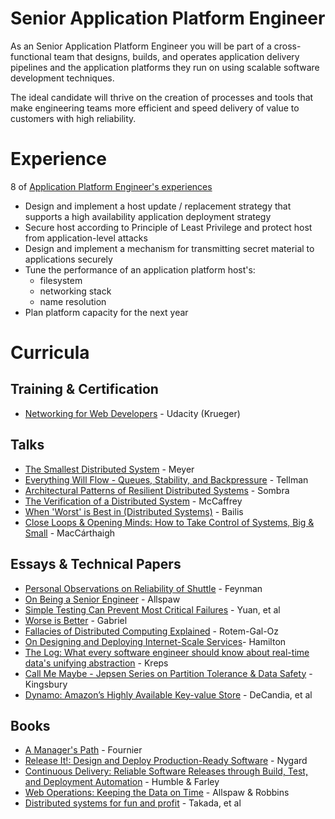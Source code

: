 # Senior Application Platform Engineer #

As an Senior Application Platform Engineer you will be part of a cross-functional team that designs, builds, and operates application delivery pipelines and the application platforms they run on using scalable software development techniques.

The ideal candidate will thrive on the creation of processes and tools that make engineering teams more efficient and speed delivery of value to customers with high reliability.

# Experience #

8 of [Application Platform Engineer's experiences](application-platform-engineer.md)

* Design and implement a host update / replacement strategy that supports a high availability application deployment strategy
* Secure host according to Principle of Least Privilege and protect host from application-level attacks
* Design and implement a mechanism for transmitting secret material to applications securely
* Tune the performance of an application platform host's:
	* filesystem 
	* networking stack
	* name resolution
* Plan platform capacity for the next year 

# Curricula #

## Training & Certification ##

* [Networking for Web Developers](https://www.udacity.com/course/networking-for-web-developers--ud256) - Udacity (Krueger)

## Talks ##

* [The Smallest Distributed System](https://www.youtube.com/watch?v=ZFBvvUlqQ6w) - Meyer
* [Everything Will Flow - Queues, Stability, and Backpressure](https://www.youtube.com/watch?v=1bNOO3xxMc0) - Tellman
* [Architectural Patterns of Resilient Distributed Systems](https://www.youtube.com/watch?v=ohvPnJYUW1E) - Sombra
* [The Verification of a Distributed System](https://www.youtube.com/watch?v=kDh5BrqiGhI) - McCaffrey
* [When 'Worst' is Best in (Distributed Systems)](https://www.youtube.com/watch?v=ZGIAypUUwoQ) - Bailis
* [Close Loops & Opening Minds: How to Take Control of Systems, Big & Small](https://www.youtube.com/watch?v=O8xLxNje30M) - MacCárthaigh

## Essays & Technical Papers ##

* [Personal Observations on Reliability of Shuttle](https://history.nasa.gov/rogersrep/v2appf.htm) - Feynman
* [On Being a Senior Engineer](http://www.kitchensoap.com/2012/10/25/on-being-a-senior-engineer/) - Allspaw
* [Simple Testing Can Prevent Most Critical Failures](https://www.usenix.org/system/files/conference/osdi14/osdi14-paper-yuan.pdf) - Yuan, et al
* [Worse is Better](https://www.dreamsongs.com/WorseIsBetter.html) - Gabriel
* [Fallacies of Distributed Computing Explained](https://pages.cs.wisc.edu/~zuyu/files/fallacies.pdf) - Rotem-Gal-Oz
* [On Designing and Deploying Internet-Scale Services](http://mvdirona.com/jrh/talksAndPapers/JamesRH_Lisa.pdf)- Hamilton
* [The Log: What every software engineer should know about real-time data's unifying abstraction](https://engineering.linkedin.com/distributed-systems/log-what-every-software-engineer-should-know-about-real-time-datas-unifying) - Kreps
* [Call Me Maybe - Jepsen Series on Partition Tolerance & Data Safety](https://aphyr.com/posts/281-jepsen-on-the-perils-of-network-partitions) - Kingsbury
* [Dynamo: Amazon’s Highly Available Key-value Store](http://www.read.seas.harvard.edu/~kohler/class/cs239-w08/decandia07dynamo.pdf) - DeCandia, et al

## Books ##

* [A Manager's Path](https://www.amazon.com/dp/B06XP3GJ7F/) - Fournier
* [Release It!: Design and Deploy Production-Ready Software](https://www.amazon.com/Release-Production-Ready-Software-Pragmatic-Programmers/dp/0978739213/) - Nygard
* [Continuous Delivery: Reliable Software Releases through Build, Test, and Deployment Automation](https://www.amazon.com/Continuous-Delivery-Deployment-Automation-Addison-Wesley/dp/0321601912/) - Humble & Farley
* [Web Operations: Keeping the Data on Time](https://www.amazon.com/Web-Operations-Keeping-Data-Time/dp/1449377440/) - Allspaw & Robbins
* [Distributed systems for fun and profit](http://book.mixu.net/distsys/) - Takada, et al
